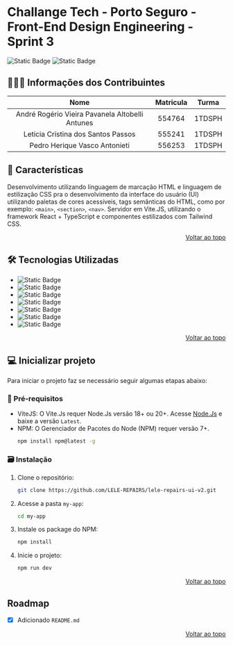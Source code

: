 <a id="readme-top"></a>

# Challange Tech - Porto Seguro - Front-End Design Engineering - Sprint 3

![Static Badge](https://img.shields.io/badge/build-passing-brightgreen) ![Static Badge](https://img.shields.io/badge/Version-1.0.2-black)

## 🧑‍🤝‍🧑 Informações dos Contribuintes

| Nome | Matricula | Turma |
| :------------: | :------------: | :------------: |
| André Rogério Vieira Pavanela Altobelli Antunes | 554764 | 1TDSPH |
| Leticia Cristina dos Santos Passos | 555241 | 1TDSPH |
| Pedro Herique Vasco Antonieti | 556253 | 1TDSPH |

## 🚩 Características

Desenvolvimento utilizando linguagem de marcação HTML e linguagem de estilização CSS pra o desenvolvimento da interface do usuário (UI) utilizando paletas de cores acessíveis, tags semânticas do HTML, como por exemplo: `<main>`, `<section>`, `<nav>`. Servidor em Vite.JS, utilizando o framework React + TypeScript e componentes estilizados com Tailwind CSS.
<p align="right"><a href="#readme-top">Voltar ao topo</a></p>

## 🛠️ Tecnologias Utilizadas

* ![Static Badge](https://img.shields.io/badge/HTML5-E34F26?style=for-the-badge&logo=html5&logoColor=white)
* ![Static Badge](https://img.shields.io/badge/CSS3-1572B6?style=for-the-badge&logo=css3&logoColor=white) 
* ![Static Badge](https://img.shields.io/badge/JavaScript-F7DF1E?style=for-the-badge&logo=javascript&logoColor=black) 
* ![Static Badge](https://img.shields.io/badge/TypeScript-007ACC?style=for-the-badge&logo=typescript&logoColor=white) 
* ![Static Badge](https://img.shields.io/badge/React-20232A?style=for-the-badge&logo=react&logoColor=61DAFB) 
* ![Static Badge](https://img.shields.io/badge/Tailwind_CSS-38B2AC?style=for-the-badge&logo=tailwind-css&logoColor=white) 
* ![Static Badge](https://img.shields.io/badge/Vite-B73BFE?style=for-the-badge&logo=vite&logoColor=FFD62E)
<p align="right"><a href="#readme-top">Voltar ao topo</a></p>

## 💻 Inicializar projeto

Para iniciar o projeto faz se necessário seguir algumas etapas abaixo:

### 📝 Pré-requisitos
* ViteJS: O Vite.Js requer Node.Js versão 18+ ou 20+. Acesse <a href="https://nodejs.org/pt/download/package-manager" target="_blank">Node.Js</a> e baixe a versão `Latest`.
* NPM: O Gerenciador de Pacotes do Node (NPM) requer versão 7+.
    ```sh
    npm install npm@latest -g
    ```

### 🗃️ Instalação

1. Clone o repositório:
    ```sh
    git clone https://github.com/LELE-REPAIRS/lele-repairs-ui-v2.git
    ```
2. Acesse a pasta `my-app`:
    ```sh
    cd my-app
    ```
3. Instale os package do NPM:
    ```sh
    npm install
    ```
4. Inicie o projeto:
    ```sh
    npm run dev
    ```
<p align="right"><a href="#readme-top">Voltar ao topo</a></p>

## Roadmap
- [x] Adicionado `README.md`
<p align="right"><a href="#readme-top">Voltar ao topo</a></p>
